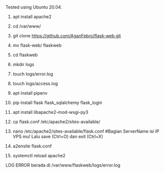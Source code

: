Tested using Ubuntu 20.04.


1. apt install apache2

2. cd /var/www/

3. git clone https://github.com/AganFebro/flask-web.git

4. mv flask-web/ flaskweb

5. cd flaskweb

6. mkdir logs

7. touch logs/error.log

8. touch logs/access.log

9. apt install pipenv

10. pip install flask flask_sqlalchemy flask_login

11. apt install libapache2-mod-wsgi-py3

12. cp flask.conf /etc/apache2/sites-available/

13. nano /etc/apache2/sites-available/flask.conf
#Bagian ServerName isi IP VPS mu! Lalu save (Ctrl+O) dan exit (Ctrl+X)

14. a2ensite flask.conf

15. systemctl reload apache2

LOG ERROR berada di /var/www/flaskweb/logs/error.log
